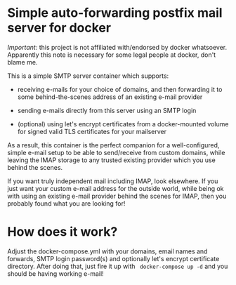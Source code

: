 
# Simple auto-forwarding postfix mail server for docker

*Important:* this project is not affiliated with/endorsed by docker
whatsoever. Apparently this note is necessary for some legal people at
docker, don't blame me.

This is a simple SMTP server container which supports:

- receiving e-mails for your choice of domains, and then forwarding it
  to some behind-the-scenes address of an existing e-mail provider

- sending e-mails directly from this server using an SMTP login

- (optional) using let's encrypt certificates from a docker-mounted volume for
  signed valid TLS certificates for your mailserver

As a result, this container is the perfect companion for a well-configured,
simple e-mail setup to be able to send/receive from custom domains, while
leaving the IMAP storage to any trusted existing provider which you use
behind the scenes.

If you want truly independent mail including IMAP, look elsewhere.
If you just want your custom e-mail address for the outside world, while
being ok with using an existing e-mail provider behind the scenes for IMAP,
then you probably found what you are looking for!

# How does it work?

Adjust the docker-compose.yml with your domains, email names and forwards,
SMTP login password(s) and optionally let's encrypt certificate directory.
After doing that, just fire it up with ``` docker-compose up -d``` and you
should be having working e-mail!


